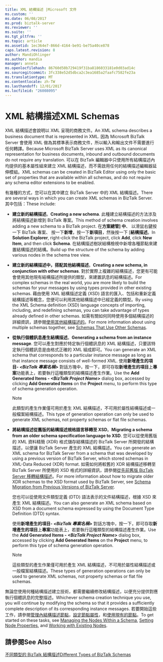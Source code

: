 ```yaml
---
title: XML 結構描述 |Microsoft 文件
ms.custom: ''
ms.date: 06/08/2017
ms.prod: biztalk-server
ms.reviewer: ''
ms.suite: ''
ms.tgt_pltfrm: ''
ms.topic: article
ms.assetid: 1ec364e7-866d-4164-be91-be75a40ce878
caps.latest.revision: 8
author: MandiOhlinger
ms.author: mandia
manager: anneta
ms.openlocfilehash: 86760d50b729419f31ba8186033181e0d03ad14c
ms.sourcegitcommit: 3fc338e52d5dbca2c3ea1685a2faafc7582fe23a
ms.translationtype: MT
ms.contentlocale: zh-TW
ms.lasthandoff: 12/01/2017
ms.locfileid: "26008095"
---
```

# <a name="xml-schemas"></a><span data-ttu-id="4a682-102">XML 結構描述</span><span class="sxs-lookup"><span data-stu-id="4a682-102">XML Schemas</span></span>
<span data-ttu-id="4a682-103">XML 結構描述會說明以 XML 呈現的商務文件。</span><span class="sxs-lookup"><span data-stu-id="4a682-103">An XML schema describes a business document that is represented in XML.</span></span> <span data-ttu-id="4a682-104">因為 Microsoft BizTalk Server 會使用 XML 做為其標準表示商務文件，所以輸入和輸出文件不需要進行任何轉譯。</span><span class="sxs-lookup"><span data-stu-id="4a682-104">Because Microsoft BizTalk Server uses XML as its canonical representation for business documents, inbound and outbound documents do not require any translation.</span></span> <span data-ttu-id="4a682-105">可以在 BizTalk 編輯器中只使用所有結構描述內均提供的基本屬性組來建立 XML 結構描述，而不需啟用任何的結構描述編輯器延伸模組。</span><span class="sxs-lookup"><span data-stu-id="4a682-105">XML schemas can be created in BizTalk Editor using only the basic set of properties that are available within all schemas, and do not require any schema editor extensions to be enabled.</span></span>  
  
 <span data-ttu-id="4a682-106">有幾種的方式，您可以在其中建立 BizTalk Server 中的 XML 結構描述。</span><span class="sxs-lookup"><span data-stu-id="4a682-106">There are several ways in which you can create XML schemas in BizTalk Server.</span></span> <span data-ttu-id="4a682-107">其中包括：</span><span class="sxs-lookup"><span data-stu-id="4a682-107">These include:</span></span>  
  
-   <span data-ttu-id="4a682-108">**建立新的結構描述**。</span><span class="sxs-lookup"><span data-stu-id="4a682-108">**Creating a new schema**.</span></span> <span data-ttu-id="4a682-109">此種建立結構描述的方法涉及將結構描述新增到 BizTalk 專案。</span><span class="sxs-lookup"><span data-stu-id="4a682-109">This method of schema creation involves adding a new schema to a BizTalk project.</span></span> <span data-ttu-id="4a682-110">在**方案總管] 中**、 以滑鼠右鍵按一下 BizTalk 專案、 按一下**新增**，按一下**新項目**，然後按一下 [**結構描述**。</span><span class="sxs-lookup"><span data-stu-id="4a682-110">In **Solution Explorer**, right-click the BizTalk project, click **Add**, click **New Item**, and then click **Schema**.</span></span> <span data-ttu-id="4a682-111">在結構描述樹狀結構檢視中新增各種節點來建置結構描述的結構。</span><span class="sxs-lookup"><span data-stu-id="4a682-111">Build up the structure of the schema by adding various nodes in the schema tree view.</span></span>  
  
-   <span data-ttu-id="4a682-112">**建立新的結構描述中，搭配其他結構描述**。</span><span class="sxs-lookup"><span data-stu-id="4a682-112">**Creating a new schema, in conjunction with other schemas**.</span></span> <span data-ttu-id="4a682-113">對於實際上複雜的結構描述，您更有可能會使用其他現有結構描述所提供的類型，來建置訊息的結構描述。</span><span class="sxs-lookup"><span data-stu-id="4a682-113">For complex schemas in the real world, you are more likely to build the schemas for your messages by using types provided in other existing schemas.</span></span> <span data-ttu-id="4a682-114">藉由使用 XML 結構描述定義 (XSD) 語言的匯入、包括和重新定義結構描述等概念，您便可以利用其他結構描述中已經定義的類型。</span><span class="sxs-lookup"><span data-stu-id="4a682-114">By using the XML Schema definition (XSD) language concepts of importing, including, and redefining schemas, you can take advantage of types already defined in other schemas.</span></span> <span data-ttu-id="4a682-115">如需有關如何同時使用多個結構描述的詳細資訊，請參閱[使用其他結構描述的](../core/schemas-that-use-other-schemas.md)。</span><span class="sxs-lookup"><span data-stu-id="4a682-115">For more information about using multiple schemas together, see [Schemas That Use Other Schemas](../core/schemas-that-use-other-schemas.md).</span></span>  
  
-   <span data-ttu-id="4a682-116">**從執行個體訊息產生結構描述**。</span><span class="sxs-lookup"><span data-stu-id="4a682-116">**Generating a schema from an instance message**.</span></span> <span data-ttu-id="4a682-117">您可以產生對應於特定執行個體訊息的 XML 結構描述，只要該特定執行個體訊息是由格式正確的 XML 組成即可。</span><span class="sxs-lookup"><span data-stu-id="4a682-117">You can generate an XML schema that corresponds to a particular instance message as long as that instance message consists of well-formed XML.</span></span> <span data-ttu-id="4a682-118">使用**新增產生的項目-  *\<BizTalk 專案名稱\>*** 對話方塊中，按一下，即可存取**新增產生的項目**上**專案**功能表上，若要執行這種類型的結構描述產生作業。</span><span class="sxs-lookup"><span data-stu-id="4a682-118">Use the **Add Generated Items - *\<BizTalk Project Name\>*** dialog box, accessed by clicking **Add Generated Items** on the **Project** menu, to perform this type of schema generation operation.</span></span>  
  
    > [!NOTE]
    >  <span data-ttu-id="4a682-119">此類型的產生作業僅可用於產生 XML 結構描述，不可用於屬性結構描述或一般檔案結構描述。</span><span class="sxs-lookup"><span data-stu-id="4a682-119">This type of generation operation can only be used to generate XML schemas, not property schemas or flat file schemas.</span></span>  
  
-   <span data-ttu-id="4a682-120">**將結構描述從舊版的結構描述規格語言移轉至 XSD**。</span><span class="sxs-lookup"><span data-stu-id="4a682-120">**Migrating a schema from an older schema specification language to XSD**.</span></span> <span data-ttu-id="4a682-121">您可以從使用舊版的 XML 資料精簡 (XDR) 格式儲存結構描述的 BizTalk Server 所開發的結構描述，以便讓 BizTalk Server 產生的 XML 結構描述。</span><span class="sxs-lookup"><span data-stu-id="4a682-121">You can generate an XML schema for BizTalk Server from a schema that was developed by using a previous version of BizTalk Server, which stored schemas in XML-Data Reduced (XDR) format.</span></span> <span data-ttu-id="4a682-122">如需如何將較舊的 XDR 結構描述移轉至 BizTalk Server 所使用的 XSD 格式的詳細資訊，請參閱[從先前舊版 BizTalk Server 移轉結構描述](../core/schema-migration-from-previous-versions-of-biztalk-server.md)。</span><span class="sxs-lookup"><span data-stu-id="4a682-122">For more information about how to migrate older XDR schemas to the XSD format used by BizTalk Server, see [Schema Migration from Previous Versions of BizTalk Server](../core/schema-migration-from-previous-versions-of-biztalk-server.md).</span></span>  
  
     <span data-ttu-id="4a682-123">您也可以從使用文件類型定義 (DTD) 語法表示的文件結構描述，根據 XSD 來產生 XML 結構描述。</span><span class="sxs-lookup"><span data-stu-id="4a682-123">You can also generate an XML schema based on XSD from a document schema expressed by using the Document Type Definition (DTD) syntax.</span></span>  
  
     <span data-ttu-id="4a682-124">使用**新增產生的項目-  *\<BizTalk 專案名稱\>*** 對話方塊中，按一下，即可存取**新增產生的項目**上**專案**功能表上，若要執行這種類型的結構描述產生作業。</span><span class="sxs-lookup"><span data-stu-id="4a682-124">Use the **Add Generated Items - *\<BizTalk Project Name\>*** dialog box, accessed by clicking **Add Generated Items** on the **Project** menu, to perform this type of schema generation operation.</span></span>  
  
    > [!NOTE]
    >  <span data-ttu-id="4a682-125">這些類型的產生作業僅可用於產生 XML 結構描述，不可用於屬性結構描述或一般檔案結構描述。</span><span class="sxs-lookup"><span data-stu-id="4a682-125">These types of generation operations can only be used to generate XML schemas, not property schemas or flat file schemas.</span></span>  
  
 <span data-ttu-id="4a682-126">無論您使用何種結構描述建立技術，都需要繼續修改結構描述，以便充分提供對應執行個體訊息的完整描述。</span><span class="sxs-lookup"><span data-stu-id="4a682-126">Whichever schema creation technique you use, you will continue by modifying the schema so that it provides a sufficiently complete description of its corresponding instance messages.</span></span> <span data-ttu-id="4a682-127">若要開始這些工作，請參閱[管理內結構描述節點](../core/managing-the-nodes-within-a-schema.md)，[設定節點屬性](../core/how-to-set-node-properties.md)，和[使用現有的節點](../core/working-with-existing-nodes.md)。</span><span class="sxs-lookup"><span data-stu-id="4a682-127">To get started on these tasks, see [Managing the Nodes Within a Schema](../core/managing-the-nodes-within-a-schema.md), [Setting Node Properties](../core/how-to-set-node-properties.md), and [Working with Existing Nodes](../core/working-with-existing-nodes.md).</span></span>  
  
## <a name="see-also"></a><span data-ttu-id="4a682-128">請參閱</span><span class="sxs-lookup"><span data-stu-id="4a682-128">See Also</span></span>  
 [<span data-ttu-id="4a682-129">不同類型的 BizTalk 結構描述</span><span class="sxs-lookup"><span data-stu-id="4a682-129">Different Types of BizTalk Schemas</span></span>](../core/different-types-of-biztalk-schemas.md)